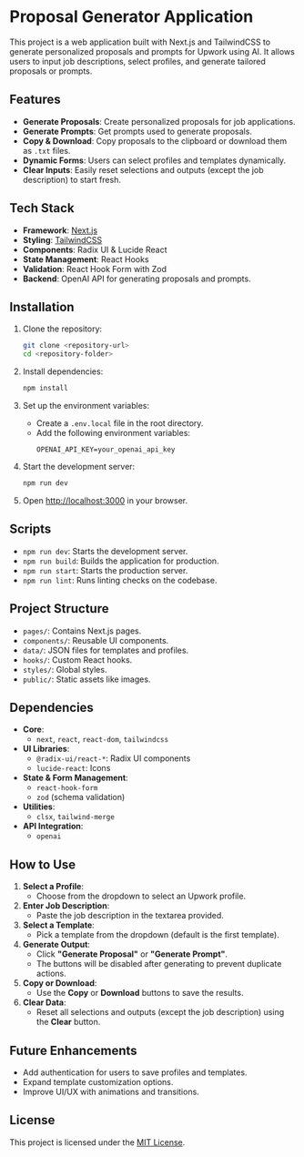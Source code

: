 # Proposal Generator Application

This project is a web application built with Next.js and TailwindCSS to generate personalized proposals and prompts for Upwork using AI. It allows users to input job descriptions, select profiles, and generate tailored proposals or prompts.

## Features

- **Generate Proposals**: Create personalized proposals for job applications.
- **Generate Prompts**: Get prompts used to generate proposals.
- **Copy & Download**: Copy proposals to the clipboard or download them as `.txt` files.
- **Dynamic Forms**: Users can select profiles and templates dynamically.
- **Clear Inputs**: Easily reset selections and outputs (except the job description) to start fresh.

## Tech Stack

- **Framework**: [Next.js](https://nextjs.org/)
- **Styling**: [TailwindCSS](https://tailwindcss.com/)
- **Components**: Radix UI & Lucide React
- **State Management**: React Hooks
- **Validation**: React Hook Form with Zod
- **Backend**: OpenAI API for generating proposals and prompts.

## Installation

1. Clone the repository:
   ```bash
   git clone <repository-url>
   cd <repository-folder>
   ```

2. Install dependencies:
   ```bash
   npm install
   ```

3. Set up the environment variables:
   - Create a `.env.local` file in the root directory.
   - Add the following environment variables:
     ```
     OPENAI_API_KEY=your_openai_api_key
     ```

4. Start the development server:
   ```bash
   npm run dev
   ```

5. Open [http://localhost:3000](http://localhost:3000) in your browser.

## Scripts

- `npm run dev`: Starts the development server.
- `npm run build`: Builds the application for production.
- `npm run start`: Starts the production server.
- `npm run lint`: Runs linting checks on the codebase.

## Project Structure

- `pages/`: Contains Next.js pages.
- `components/`: Reusable UI components.
- `data/`: JSON files for templates and profiles.
- `hooks/`: Custom React hooks.
- `styles/`: Global styles.
- `public/`: Static assets like images.

## Dependencies

- **Core**:
  - `next`, `react`, `react-dom`, `tailwindcss`
- **UI Libraries**:
  - `@radix-ui/react-*`: Radix UI components
  - `lucide-react`: Icons
- **State & Form Management**:
  - `react-hook-form`
  - `zod` (schema validation)
- **Utilities**:
  - `clsx`, `tailwind-merge`
- **API Integration**:
  - `openai`

## How to Use

1. **Select a Profile**:
   - Choose from the dropdown to select an Upwork profile.
2. **Enter Job Description**:
   - Paste the job description in the textarea provided.
3. **Select a Template**:
   - Pick a template from the dropdown (default is the first template).
4. **Generate Output**:
   - Click **"Generate Proposal"** or **"Generate Prompt"**.
   - The buttons will be disabled after generating to prevent duplicate actions.
5. **Copy or Download**:
   - Use the **Copy** or **Download** buttons to save the results.
6. **Clear Data**:
   - Reset all selections and outputs (except the job description) using the **Clear** button.

## Future Enhancements

- Add authentication for users to save profiles and templates.
- Expand template customization options.
- Improve UI/UX with animations and transitions.

## License

This project is licensed under the [MIT License](LICENSE).
